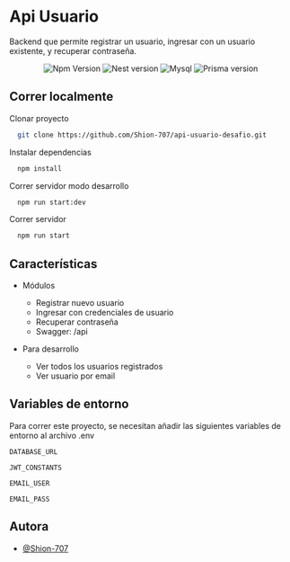 
# Api Usuario

Backend que permite registrar un usuario, ingresar con un usuario existente, y recuperar contraseña.

<p align="center">
<img src="https://img.shields.io/badge/Npm-v10.1.0-blue" alt="Npm Version"/>
<img src="https://img.shields.io/badge/NestJS-v10.4.7-red" alt="Nest version">
<img src="https://img.shields.io/badge/Database-MySQL-orange" alt="Mysql">
<img src="https://img.shields.io/badge/Prisma_ORM-v5.22.0-skyblue" alt="Prisma version">
</p>

## Correr localmente

Clonar proyecto

```bash
  git clone https://github.com/Shion-707/api-usuario-desafio.git
```

Instalar dependencias

```bash
  npm install
```
Correr servidor modo desarrollo

```bash
  npm run start:dev
```

Correr servidor

```bash
  npm run start
```


## Características

- Módulos
  - Registrar nuevo usuario
  - Ingresar con credenciales de usuario
  - Recuperar contraseña
  - Swagger: /api

-  Para desarrollo
    - Ver todos los usuarios registrados
    - Ver usuario por email

## Variables de entorno

Para correr este proyecto, se necesitan añadir las siguientes variables de entorno al archivo .env

`DATABASE_URL`

`JWT_CONSTANTS`

`EMAIL_USER`

`EMAIL_PASS`


## Autora

- [@Shion-707](https://www.github.com/Shion-707)

